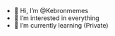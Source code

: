 - 👋 Hi, I’m @Kebronmemes
- 👀 I’m interested in everything
- 🌱 I’m currently learning (Private)


<!---
Kebronmemes/Kebronmemes is a ✨ special ✨ repository because its `README.md` (this file) appears on your GitHub profile.
You can click the Preview link to take a look at your changes.
--->
